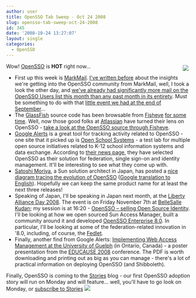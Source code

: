 ```yaml
---
author: user
title: OpenSSO Tab Sweep - Oct 24 2008
slug: opensso-tab-sweep-oct-24-2008
id: 345
date: '2008-10-24 13:27:07'
layout: single
categories:
  - OpenSSO
---
```


<span style="margin: 5px; float: right;">[![](https://opensso.dev.java.net/images/logo.gif)](http://opensso.org/)</span>

Wow! [OpenSSO](http://opensso.org/) is **HOT** right now...

*   First up this week is [MarkMail](http://markmail.org/). [I've written before](http://blogs.sun.com/theaquarium/entry/opensso_mail_traffic_a_healthy) about the insights we're getting into the OpenSSO community from MarkMail, well, I took a look the other day, and [we've already had significantly more mail on the OpenSSO Users list this month than any past month in its entirety](http://markmail.org/search/?q=list%3Anet.java.dev.opensso.users). Must be something to do with that [little event we had at the end of September](http://blogs.sun.com/superpat/entry/opensso_enterprise_8_0_launch)...
*   The [GlassFish](http://glassfish.org/) source code has been browsable from [Fisheye](http://www.atlassian.com/software/fisheye/) [for some time](http://blogs.sun.com/theaquarium/entry/navigating_through_the_glassfish_source). Well, now those good folks at [Atlassian](http://www.atlassian.com/) have turned their lens on OpenSSO - [take a look at the OpenSSO source through Fisheye](http://fisheye5.atlassian.com/browse/opensso).
*   [Google Alerts](http://www.google.com/alerts) is a great tool for tracking activity related to OpenSSO - one site that it picked up is [Open School Systems](http://www.openschoolsystems.com/) - a test lab for multiple open source initiatives related to K-12 school information systems and data exchange. According to [their news page](http://www.openschoolsystems.com/main/viewNews.do), they have selected OpenSSO as their solution for federation, single sign-on and identity management. It'll be interesting to see what they come up with.
*   [Satoshi Moriya](http://blogs.sun.com/moriya/), a Sun solution architect in Japan, has posted a [nice diagram tracing the evolution of OpenSSO](http://blogs.sun.com/moriya/entry/opensso_enterprise) ([Google translation to English](http://translate.google.com/translate?u=http%3A%2F%2Fblogs.sun.com%2Fmoriya%2Fentry%2Fopensso_enterprise&hl=en&ie=UTF-8&sl=ja&tl=en)). Hopefully we can keep the same product name for at least the next three releases!
*   Speaking of Japan, I'll be speaking _in_ Japan next month, at the [Liberty Alliance Day 2008](http://www.event-web.jp/LAD2008/). The event is on Friday November 7th at [BelleSalle Kudan](http://www.bellesalle.co.jp/bs_kudan/); my session is at 16:20 - [OpenSSO – selling Open Source Identity](http://www.event-web.jp/LAD2008/abst04.html). I'll be looking at how we open sourced Sun Access Manager, built a community around it and developed [OpenSSO Enterprise 8.0](http://www.sun.com/openssoenterprise). In particular, I'll be looking at some of the federation-related innovation in '8.0, including, of course, the [Fedlet](http://blogs.sun.com/raskin/entry/the_fedlet_has_arrived_check).
*   Finally, another find from Google Alerts: [Implementing Web Access Management at the University of Guelph](http://connect.educause.edu/Library/Abstract/ImplementingWebAccessMana/47527?time=1224871312) (in Ontario, Canada) - a poster presentation from the [EDUCAUSE 2008](http://net.educause.edu/e08) conference. The PDF is worth downloading and printing out as big as you can manage - there's a lot of practical information on deploying OpenSSO (and Shibboleth).

Finally, OpenSSO is coming to the [Stories](http://blogs.sun.com/stories/) blog - our first OpenSSO adoption story will run on Monday and will feature... well, you'll have to go look on Monday, or [subscribe to Stories](http://blogs.sun.com/stories/feed/entries/atom) ![](http://blogs.sun.com/images/smileys/smile.gif)